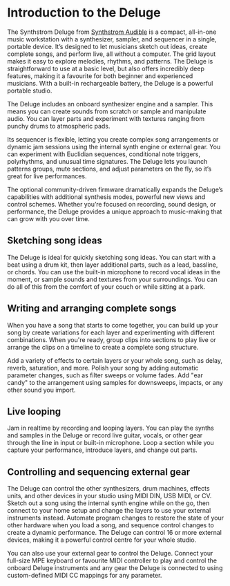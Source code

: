 # Introduction to the Deluge

The Synthstrom Deluge from [Synthstrom Audible](https://synthstrom.com/) is a compact, all-in-one music workstation with a synthesizer, sampler, and sequencer in a single, portable device. It’s designed to let musicians sketch out ideas, create complete songs, and perform live, all without a computer. The grid layout makes it easy to explore melodies, rhythms, and patterns. The Deluge is straightforward to use at a basic level, but also offers incredibly deep features, making it a favourite for both beginner and experienced musicians. With a built-in rechargeable battery, the Deluge is a powerful portable studio.

The Deluge includes an onboard synthesizer engine and a sampler. This means you can create sounds from scratch or sample and manipulate audio. You can layer parts and experiment with textures ranging from punchy drums to atmospheric pads.

Its sequencer is flexible, letting you create complex song arrangements or dynamic jam sessions using the internal synth engine or external gear. You can experiment with Euclidian sequences, conditional note triggers, polyrhythms, and unusual time signatures. The Deluge lets you launch patterns groups, mute sections, and adjust parameters on the fly, so it’s great for live performances.

The optional community-driven firmware dramatically expands the Deluge’s capabilities with additional synthesis modes, powerful new views and control schemes. Whether you’re focused on recording, sound design, or performance, the Deluge provides a unique approach to music-making that can grow with you over time.


## Sketching song ideas

The Deluge is ideal for quickly sketching song ideas. You can start with a beat using a drum kit, then layer additional parts, such as a lead, bassline, or chords. You can use the built-in microphone to record vocal ideas in the moment, or sample sounds and textures from your surroundings. You can do all of this from the comfort of your couch or while sitting at a park.

## Writing and arranging complete songs

When you have a song that starts to come together, you can build up your song by create variations for each layer and experimenting with different combinations. When you're ready, group clips into sections to play live or arrange the clips on a timeline to create a complete song structure.

Add a variety of effects to certain layers or your whole song, such as delay, reverb, saturation, and more. Polish your song by adding automatic parameter changes, such as filter sweeps or volume fades. Add "ear candy" to the arrangement using samples for downsweeps, impacts, or any other sound you import.

## Live looping

Jam in realtime by recording and looping layers. You can play the synths and samples in the Deluge or record live guitar, vocals, or other gear through the line in input or built-in microphone. Loop a section while you capture your performance, introduce layers, and change out parts.

## Controlling and sequencing external gear

The Deluge can control the other synthesizers, drum machines, effects units, and other devices in your studio using MIDI DIN, USB MIDI, or CV. Sketch out a song using the internal synth engine while on the go, then connect to your home setup and change the layers to use your external instruments instead. Automate program changes to restore the state of your other hardware when you load a song, and sequence control changes to create a dynamic performance. The Deluge can control 16 or more external devices, making it a powerful control centre for your whole studio.

You can also use your external gear to control the Deluge. Connect your full-size MPE keyboard or favourite MIDI controller to play and control the onboard Deluge instruments and any gear the Deluge is connected to using custom-defined MIDI CC mappings for any parameter.